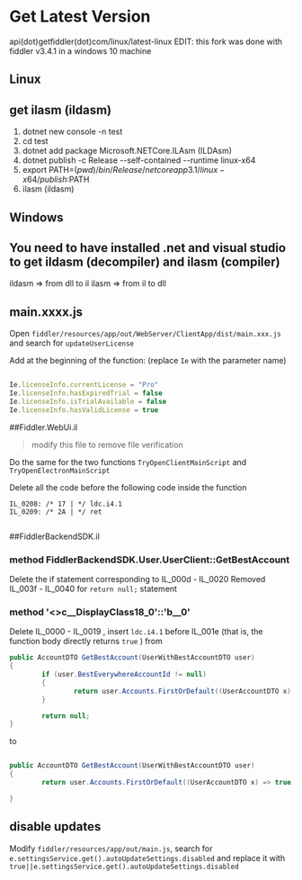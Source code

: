 
# Get Latest Version
api(dot)getfiddler(dot)com/linux/latest-linux
EDIT: this fork was done with fiddler v3.4.1 in a windows 10 machine

## Linux
## get ilasm (ildasm)

1. dotnet new console -n test
2. cd test
3. dotnet add package Microsoft.NETCore.ILAsm (ILDAsm)
4. dotnet publish -c Release --self-contained --runtime linux-x64
5. export PATH=$(pwd)/bin/Release/netcoreapp3.1/linux-x64/publish:$PATH
6. ilasm (ildasm)

## Windows
## You need to have installed .net and visual studio to get ildasm (decompiler) and ilasm (compiler)
ildasm => from dll to il
ilasm => from il to dll


## main.xxxx.js
Open `fiddler/resources/app/out/WebServer/ClientApp/dist/main.xxx.js` and search for `updateUserLicense`

Add at the beginning of the function: (replace `Ie` with the parameter name)

````javascript

Ie.licenseInfo.currentLicense = "Pro"
Ie.licenseInfo.hasExpiredTrial = false
Ie.licenseInfo.isTrialAvailable = false
Ie.licenseInfo.hasValidLicense = true

````
##Fiddler.WebUi.il

> modify this file to remove file verification

Do the same for the two functions `TryOpenClientMainScript` and `TryOpenElectronMainScript`

Delete all the code before the following code inside the function

````
IL_0208: /* 17 | */ ldc.i4.1
IL_0209: /* 2A | */ ret


````

##FiddlerBackendSDK.il

### method FiddlerBackendSDK.User.UserClient::GetBestAccount

Delete the if statement corresponding to IL_000d - IL_0020
Removed IL_003f - IL_0040 for `return null;` statement

### method '<>c__DisplayClass18_0'::'<GetBestAccount>b__0'

Delete IL_0000 - IL_0019 , insert `ldc.i4.1` before IL_001e (that is, the function body directly returns `true` )
from
````c#
public AccountDTO GetBestAccount(UserWithBestAccountDTO user)
{
        if (user.BestEverywhereAccountId != null)
        {
                return user.Accounts.FirstOrDefault((UserAccountDTO x) => x.Id == user.BestEverywhereAccountId.Value);
        }

        return null;
}


````
to
````c#

public AccountDTO GetBestAccount(UserWithBestAccountDTO user)
{
        return user.Accounts.FirstOrDefault((UserAccountDTO x) => true);

}

````
## disable updates
Modify `fiddler/resources/app/out/main.js`, search for `e.settingsService.get().autoUpdateSettings.disabled` and replace it with `true||e.settingsService.get().autoUpdateSettings.disabled`




